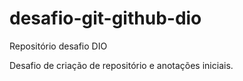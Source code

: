 # desafio-git-github-dio
Repositório desafio DIO

Desafio de criação de repositório e anotações iniciais.
